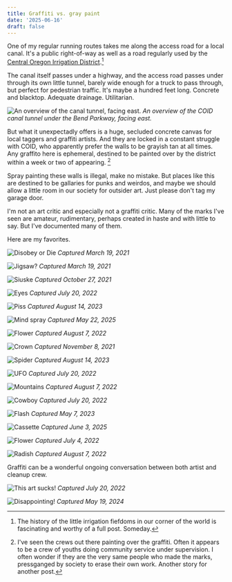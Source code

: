 ```yaml
---
title: Graffiti vs. gray paint
date: '2025-06-16'
draft: false
---
```


One of my regular running routes takes me along the access road for a local canal. It's a public right-of-way as well as a road regularly used by the [Central Oregon Irrigation District](https://coid.org/).[^1]

[^1]: The history of the little irrigation fiefdoms in our corner of the world is fascinating and worthy of a full post. Someday.

The canal itself passes under a highway, and the access road passes under through its own little tunnel, barely wide enough for a truck to pass through, but perfect for pedestrian traffic. It's maybe a hundred feet long. Concrete and blacktop. Adequate drainage. Utilitarian.

![An overview of the canal tunnel, facing east.](/img/graffiti/01_overview.jpeg)
*An overview of the COID canal tunnel under the Bend Parkway, facing east.*

But what it unexpectadly offers is a huge, secluded concrete canvas for local taggers and graffiti artists. And they are locked in a constant struggle with COID, who apparently prefer the walls to be grayish tan at all times. Any graffito here is ephemeral, destined to be painted over by the district within a week or two of appearing. [^2]

[^2]: I've seen the crews out there painting over the graffiti. Often it appears to be a crew of youths doing community service under supervision. I often wonder if they are the very same people who made the marks, pressganged by society to erase their own work. Another story for another post.

Spray painting these walls is illegal, make no mistake. But places like this are destined to be gallaries for punks and weirdos, and maybe we should allow a little room in our society for outsider art. Just please don't tag my garage door.

I'm not an art critic and especially not a graffiti critic. Many of the marks I've seen are amateur, rudimentary, perhaps created in haste and with little to say. But I've documented many of them. 

Here are my favorites.

![Disobey or Die](/img/graffiti/02_disobey.jpeg)
*Captured March 19, 2021*

![Jigsaw?](/img/graffiti/03_jigsaw.jpeg)
*Captured March 19, 2021*

![Siuske](/img/graffiti/04_siuske.jpeg)
*Captured October 27, 2021*

![Eyes](/img/graffiti/05_eyes.jpeg)
*Captured July 20, 2022*

![Piss](/img/graffiti/06_piss.jpeg)
*Captured August 14, 2023*

![Mind spray](/img/graffiti/07_mind_spray.jpeg)
*Captured May 22, 2025*

![Flower](/img/graffiti/08_flower.jpeg)
*Captured August 7, 2022*

![Crown](/img/graffiti/09_crown.jpeg)
*Captured November 8, 2021*

![Spider](/img/graffiti/10_spider.jpeg)
*Captured August 14, 2023*

![UFO](/img/graffiti/11_ufo.jpeg)
*Captured July 20, 2022*

![Mountains](/img/graffiti/12_mountains.jpeg)
*Captured August 7, 2022*

![Cowboy](/img/graffiti/13_cowboy.jpeg)
*Captured July 20, 2022*

![Flash](/img/graffiti/14_flash.jpeg)
*Captured May 7, 2023*

![Cassette](/img/graffiti/16_cassette.jpeg)
*Captured June 3, 2025*

![Flower](/img/graffiti/17_flower.jpeg)
*Captured July 4, 2022*

![Radish](/img/graffiti/18_radish.jpeg)
*Captured August 7, 2022*

Graffiti can be a wonderful ongoing conversation between both artist and cleanup crew.

![This art sucks!](/img/graffiti/20_this_art_sucks.jpeg)
*Captured July 20, 2022*

![Disappointing!](/img/graffiti/21_disappointing.jpeg)
*Captured May 19, 2024*
